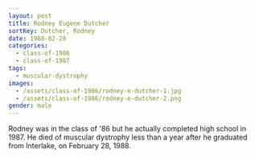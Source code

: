 ```yaml
---
layout: post
title: Rodney Eugene Dutcher
sortKey: Dutcher, Rodney
date: 1988-02-28
categories:
  - class-of-1986
  - class-of-1987
tags:
  - muscular-dystrophy
images:
  - /assets/class-of-1986/rodney-e-dutcher-1.jpg
  - /assets/class-of-1986/rodney-e-dutcher-2.png
gender: male
---
```


Rodney was in the class of '86 but he actually completed high school in 1987. He died of muscular dystrophy less than a year after he graduated from Interlake, on February 28, 1988.
